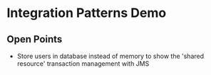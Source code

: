# Integration Patterns Demo

## Open Points
* Store users in database instead of memory to show the 'shared resource' transaction management with JMS